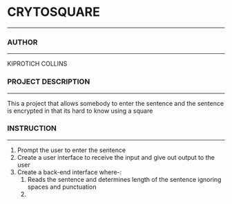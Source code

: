 # CRYTOSQUARE
---
### AUTHOR
---
KIPROTICH COLLINS
### PROJECT DESCRIPTION
---
This a project that allows somebody to enter the sentence and the sentence is encrypted
in that its hard to know using a square
### INSTRUCTION
---
1. Prompt the user to enter the sentence  
2. Create a user interface to receive the input and give out output to the user
3. Create a back-end interface where-:
    1. Reads the sentence and determines length of the  sentence ignoring spaces and punctuation
    2. 
